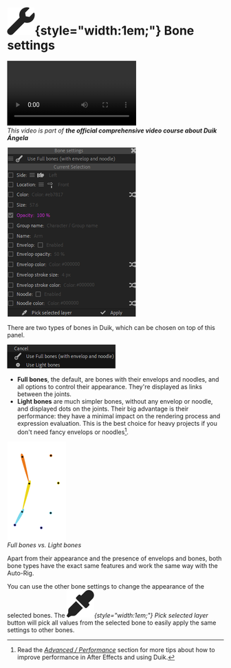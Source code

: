 
# ![](../../../img/duik/icons/settings.svg){style="width:1em;"} Bone settings

![RXLAB_VIDEO](https://rxlaboratory.org/wp-content/uploads/rx-videos/Duik17_C03_boneEffect__EN_720.mp4)  
*This video is part of __the official comprehensive video course about Duik Ángela__*

![](../../../img/duik/bones/settings.png)

There are two types of bones in Duik, which can be chosen on top of this panel.

![](../../../img/duik/bones/bone_perf.png)

- **Full bones**, the default, are bones with their envelops and noodles, and all options to control their appearance. They're displayed as links between the joints.
- **Light bones** are much simpler bones, without any envelop or noodle, and displayed dots on the joints. Their big advantage is their performance: they have a minimal impact on the rendering process and expression evaluation. This is the best choice for heavy projects if you don't need fancy envelops or noodles[^1].

![](../../../img/duik/bones/full_light_00000.png)  
*Full bones vs. Light bones*

Apart from their appearance and the presence of envelops and bones, both bone types have the exact same features and work the same way with the Auto-Rig.

You can use the other bone settings to change the appearance of the selected bones. The *![](../../../img/duik/icons/eye_dropper.svg){style="width:1em;"} Pick selected layer* button will pick all values from the selected bone to easily apply the same settings to other bones.

[^1]: Read the [*Advanced / Performance*](../../../advanced/performance.md) section for more tips about how to improve performance in After Effects and using Duik.